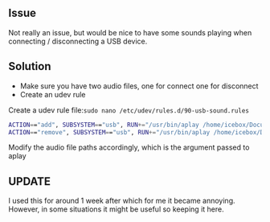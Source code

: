 ## Issue

Not really an issue, but would be nice to have some sounds playing when connecting / disconnecting a USB device.

## Solution

- Make sure you have two audio files, one for connect one for disconnect
- Create an udev rule

Create a udev rule file:`sudo nano /etc/udev/rules.d/90-usb-sound.rules`

```bash
ACTION=="add", SUBSYSTEM=="usb", RUN+="/usr/bin/aplay /home/icebox/Documents/scripts/usb-connect-disconnect/audio/connect.wav"
ACTION=="remove", SUBSYSTEM=="usb", RUN+="/usr/bin/aplay /home/icebox/Documents/scripts/usb-connect-disconnect/audio/disconnect.wav"
```

Modify the audio file paths accordingly, which is the argument passed to aplay

## UPDATE

I used this for around 1 week after which for me it became annoying.
However, in some situations it might be useful so keeping it here.